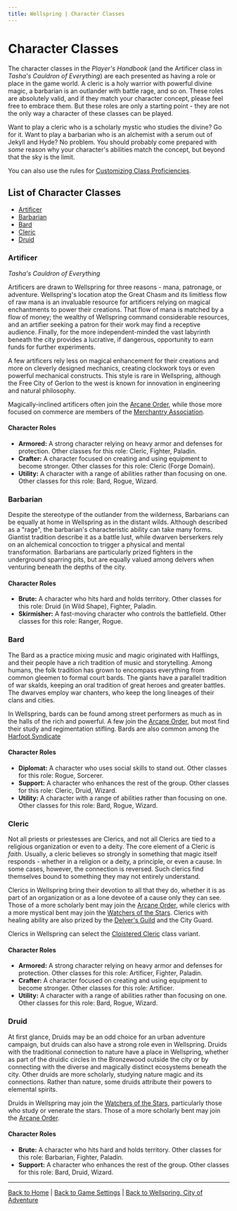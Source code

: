 ```yaml
---
title: Wellspring | Character Classes
---
```


# Character Classes

The character classes in the *Player's Handbook* (and the Artificer class in *Tasha's Cauldron of Everything*) are each presented as having a role or place in the game world. A cleric is a holy warrior with powerful divine magic, a barbarian is an outlander with battle rage, and so on. These roles are absolutely valid, and if they match your character concept, please feel free to embrace them. But these roles are only a starting point - they are not the only way a character of these classes can be played.

Want to play a cleric who is a scholarly mystic who studies the divine? Go for it. Want to play a barbarian who is an alchemist with a serum out of Jekyll and Hyde? No problem. You should probably come prepared with *some* reason why your character's abilities match the concept, but beyond that the sky is the limit.

You can also use the rules for [Customizing Class Proficiencies]({{site.baseurl}}/systems/5e/classes#proficiencies).

## List of Character Classes

- [Artificer](#artificer)
- [Barbarian](#barbarian)
- [Bard](#bard)
- [Cleric](#cleric)
- [Druid](#druid)

### Artificer

*Tasha's Cauldron of Everything*

Artificers are drawn to Wellspring for three reasons - mana, patronage, or adventure. Wellspring's location atop the Great Chasm and its limitless flow of raw mana is an invaluable resource for artificers relying on magical enchantments to power their creations. That flow of mana is matched by a flow of money; the wealthy of Wellspring command considerable resources, and an artifier seeking a patron for their work may find a receptive audience. Finally, for the more independent-minded the vast labyrinth beneath the city provides a lucrative, if dangerous, opportunity to earn funds for further experiments.

A few artificers rely less on magical enhancement for their creations and more on cleverly designed mechanics, creating clockwork toys or even powerful mechanical constructs. This style is rare in Wellspring, although the Free City of Gerlon to the west is known for innovation in engineering and natural philosophy.

Magically-inclined artificers often join the [Arcane Order](./organizations#the-arcane-order), while those more focused on commerce are members of the [Merchantry Association](./organizations#the-merchantry-association).

#### Character Roles

- **Armored:** A strong character relying on heavy armor and defenses for protection. Other classes for this role: Cleric, Fighter, Paladin.
- **Crafter:** A character focused on creating and using equipment to become stronger. Other classes for this role: Cleric (Forge Domain).
- **Utility:** A character with a range of abilities rather than focusing on one. Other classes for this role: Bard, Rogue, Wizard.

### Barbarian

Despite the stereotype of the outlander from the wilderness, Barbarians can be equally at home in Wellspring as in the distant wilds. Although described as a "rage", the barbarian's characteristic ability can take many forms. Giantist tradition describe it as a battle lust, while dwarven berserkers rely on an alchemical concoction to trigger a physical and mental transformation. Barbarians are particularly prized fighters in the underground sparring pits, but are equally valued among delvers when venturing beneath the depths of the city.

#### Character Roles

- **Brute:** A character who hits hard and holds territory. Other classes for this role: Druid (in Wild Shape), Fighter, Paladin.
- **Skirmisher:** A fast-moving character who controls the battlefield. Other classes for this role: Ranger, Rogue.

### Bard

The Bard as a practice mixing music and magic originated with Halflings, and their people have a rich tradition of music and storytelling. Among humans, the folk tradition has grown to encompass everything from common gleemen to formal court bards. The giants have a parallel tradition of war skalds, keeping an oral tradition of great heroes and greater battles. The dwarves employ war chanters, who keep the long lineages of their clans and cities.

In Wellspring, bards can be found among street performers as much as in the halls of the rich and powerful. A few join the [Arcane Order](./organizations#the-arcane-order), but most find their study and regimentation stifling. Bards are also common among the [Harfoot Syndicate](./organizations#the-harfoot-syndicate)

#### Character Roles

- **Diplomat:** A character who uses social skills to stand out. Other classes for this role: Rogue, Sorcerer.
- **Support:** A character who enhances the rest of the group. Other classes for this role: Cleric, Druid, Wizard.
- **Utility:** A character with a range of abilities rather than focusing on one. Other classes for this role: Bard, Rogue, Wizard.

### Cleric

Not all priests or priestesses are Clerics, and not all Clerics are tied to a religious organization or even to a deity. The core element of a Cleric is *faith*. Usually, a cleric believes so strongly in something that magic itself responds - whether in a religion or a deity, a principle, or even a cause. In some cases, however, the connection is reversed. Such clerics find themselves bound to something they may not entirely understand.

Clerics in Wellspring bring their devotion to all that they do, whether it is as part of an organization or as a lone devotee of a cause only they can see. Those of a more scholarly bent may join the [Arcane Order](./organizations#the-arcane-order), while clerics with a more mystical bent may join the [Watchers of the Stars](./organizations#the-watchers-of-the-stars). Clerics with healing ability are also prized by the [Delver's Guild](./organizations#the-delvers-guild) and the City Guard.

Clerics in Wellspring can select the [Cloistered Cleric]({{site.baseurl}}/systems/5e/classes/#cloistered-cleric) class variant.

#### Character Roles

- **Armored:** A strong character relying on heavy armor and defenses for protection. Other classes for this role: Artificer, Fighter, Paladin.
- **Crafter:** A character focused on creating and using equipment to become stronger. Other classes for this role: Artificer.
- **Utility:** A character with a range of abilities rather than focusing on one. Other classes for this role: Bard, Rogue, Wizard.

### Druid

At first glance, Druids may be an odd choice for an urban adventure campaign, but druids can also have a strong role even in Wellspring. Druids with the traditional connection to nature have a place in Wellspring, whether as part of the druidic circles in the Bronzewood outside the city or by connecting with the diverse and magically distinct ecosystems beneath the city. Other druids are more scholarly, studying nature magic and its connections. Rather than nature, some druids attribute their powers to elemental spirits.

Druids in Wellspring may join the [Watchers of the Stars](./organizations#the-watchers-of-the-stars), particularly those who study or venerate the stars. Those of a more scholarly bent may join the [Arcane Order](./organizations#the-arcane-order).

#### Character Roles

- **Brute:** A character who hits hard and holds territory. Other classes for this role: Barbarian, Fighter, Paladin.
- **Support:** A character who enhances the rest of the group. Other classes for this role: Bard, Druid, Wizard.

<!-- ### Fighter -->

<!-- ### Monk -->

<!-- ### Paladin -->

<!-- ### Ranger -->

<!-- ### Rogue -->

<!-- ### Sorcerer -->

<!-- ### Warlock -->

<!-- ### Wizard -->

---

[Back to Home]({{site.baseurl}}/)
|
[Back to Game Settings]({{site.baseurl}}/settings)
|
[Back to Wellspring, City of Adventure]({{site.baseurl}}/settings/wellspring)
